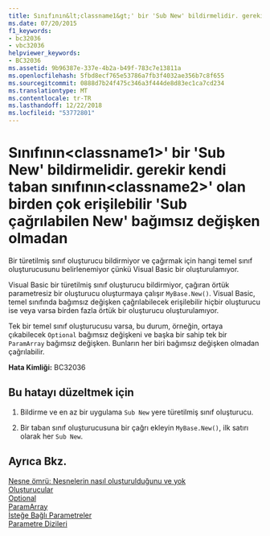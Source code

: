 ```yaml
---
title: Sınıfının&lt;classname1&gt;' bir 'Sub New' bildirmelidir. gerekir kendi taban sınıfının&lt;classname2&gt;' olan birden çok erişilebilir 'Sub çağrılabilen New' bağımsız değişken olmadan
ms.date: 07/20/2015
f1_keywords:
- bc32036
- vbc32036
helpviewer_keywords:
- BC32036
ms.assetid: 9b96387e-337e-4b2a-b49f-783c7e13811a
ms.openlocfilehash: 5fbd8ecf765e53786a7fb3f4032ae356b7c8f655
ms.sourcegitcommit: 0888d7b24f475c346a3f444de8d83ec1ca7cd234
ms.translationtype: MT
ms.contentlocale: tr-TR
ms.lasthandoff: 12/22/2018
ms.locfileid: "53772801"
---
```

# <a name="class-ltclassname1gt-must-declare-a-sub-new-because-its-base-class-ltclassname2gt-has-more-than-one-accessible-sub-new-that-can-be-called-with-no-arguments"></a>Sınıfının&lt;classname1&gt;' bir 'Sub New' bildirmelidir. gerekir kendi taban sınıfının&lt;classname2&gt;' olan birden çok erişilebilir 'Sub çağrılabilen New' bağımsız değişken olmadan
Bir türetilmiş sınıf oluşturucu bildirmiyor ve çağırmak için hangi temel sınıf oluşturucusunu belirlenemiyor çünkü Visual Basic bir oluşturulamıyor.  
  
 Visual Basic bir türetilmiş sınıf oluşturucu bildirmiyor, çağıran örtük parametresiz bir oluşturucu oluşturmaya çalışır `MyBase.New()`. Visual Basic, temel sınıfında bağımsız değişken çağrılabilecek erişilebilir hiçbir oluşturucu ise veya varsa birden fazla örtük bir oluşturucu oluşturulamıyor.  
  
 Tek bir temel sınıf oluşturucusu varsa, bu durum, örneğin, ortaya çıkabilecek `Optional` bağımsız değişkeni ve başka bir sahip tek bir `ParamArray` bağımsız değişken. Bunların her biri bağımsız değişken olmadan çağrılabilir.  
  
 **Hata Kimliği:** BC32036  
  
## <a name="to-correct-this-error"></a>Bu hatayı düzeltmek için  
  
1.  Bildirme ve en az bir uygulama `Sub New` yere türetilmiş sınıf oluşturucu.  
  
2.  Bir taban sınıf oluşturucusuna bir çağrı ekleyin `MyBase.New()`, ilk satırı olarak her `Sub New`.  
  
## <a name="see-also"></a>Ayrıca Bkz.  
 [Nesne ömrü: Nesnelerin nasıl oluşturulduğunu ve yok](../../visual-basic/programming-guide/language-features/objects-and-classes/object-lifetime-how-objects-are-created-and-destroyed.md)  
 [Oluşturucular](~/docs/visual-basic/programming-guide/concepts/object-oriented-programming.md#constructors)  
 [Optional](../../visual-basic/language-reference/modifiers/optional.md)  
 [ParamArray](../../visual-basic/language-reference/modifiers/paramarray.md)  
 [İsteğe Bağlı Parametreler](../../visual-basic/programming-guide/language-features/procedures/optional-parameters.md)  
 [Parametre Dizileri](../../visual-basic/programming-guide/language-features/procedures/parameter-arrays.md)
